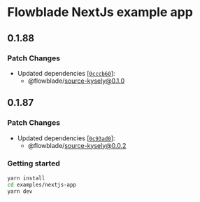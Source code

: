 # Flowblade NextJs example app

## 0.1.88

### Patch Changes

- Updated dependencies [[`0cccb60`](https://github.com/belgattitude/flowblade/commit/0cccb602d81f47a2827b8a3461a798f7f3ec38e8)]:
  - @flowblade/source-kysely@0.1.0

## 0.1.87

### Patch Changes

- Updated dependencies [[`0c93ad0`](https://github.com/belgattitude/flowblade/commit/0c93ad0c8d7711432937446fe76012fa8413527e)]:
  - @flowblade/source-kysely@0.0.2

### Getting started

```bash
yarn install
cd examples/nextjs-app
yarn dev
```
